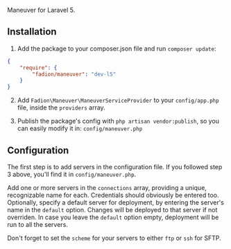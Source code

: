 Maneuver for Laravel 5.

## Installation

1. Add the package to your composer.json file and run `composer update`:

```json
{
    "require": {
        "fadion/maneuver": "dev-l5"
    }
}
```

2. Add `Fadion\Maneuver\ManeuverServiceProvider` to your `config/app.php` file, inside the `providers` array.

3. Publish the package's config with `php artisan vendor:publish`, so you can easily modify it in: `config/maneuver.php`

## Configuration

The first step is to add servers in the configuration file. If you followed step 3 above, you'll find it in `config/maneuver.php`.

Add one or more servers in the `connections` array, providing a unique, recognizable name for each. Credentials should obviously be entered too. Optionally, specify a default server for deployment, by entering the server's name in the `default` option. Changes will be deployed to that server if not overriden. In case you leave the `default` option empty, deployment will be run to all the servers.

Don't forget to set the `scheme` for your servers to either `ftp` or `ssh` for SFTP.
